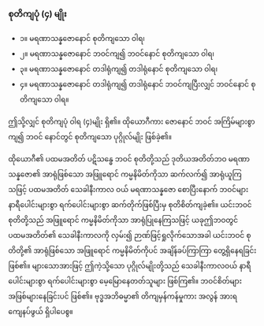 ### စုတိကျပုံ (၄) မျိုး

- ၁။ မရဏာသန္နဇောနောင် စုတိကျသော ဝါရ၊
- ၂။ မရဏာသန္နဇောနောင် ဘဝင်ကျ၍ ဘဝင်နောင် စုတိကျသော ဝါရ၊
- ၃။ မရဏာသန္နဇောနောင် တဒါရုံကျ၍ တဒါရုံနောင် စုတိကျသော ဝါရ၊
- ၄။ မရဏာသန္နဇောနောင် တဒါရုံကျ၍ တဒါရုံနောင် ဘဝင်ကျပြီးလျှင် ဘဝင်နောင် စုတိကျသော ဝါရ။

ဤသို့လျှင် စုတိကျပုံ ဝါရ (၄)မျိုး ရှိ၏။ 
ထိုယောဂီကား ဇောနောင် ဘဝင် အကြိမ်များစွာ ကျ၍ ဘဝင် နောင်တွင် စုတိကျသော ပုဂ္ဂိုလ်မျိုး ဖြစ်ခဲ့၏။

ထိုယောဂီ၏ ပထမအတိတ် ပဋိသန္ဓေ ဘဝင် စုတိတို့သည် ဒုတိယအတိတ်ဘဝ မရဏာသန္နဇော၏ အာရုံဖြစ်သော အဖြူရောင် ကမ္မနိမိတ်ကိုသာ ဆက်လက်၍ အာရုံယူကြသဖြင့် ပထမအတိတ် သေခါနီးကာလ ဝယ် မရဏာသန္နဇော စောပြီးနောက် ဘဝင်များ နာရီပေါင်းများစွာ ရက်ပေါင်းများစွာ ဆက်တိုက်ဖြစ်ပြီးမှ စုတိစိတ်ကျခဲ့၏။ 
ယင်းဘဝင် စုတိတို့သည် အဖြူရောင် ကမ္မနိမိတ်ကိုသာ အာရုံပြုနေကြသဖြင့် ယခုဤဘဝတွင် ပထမအတိတ်၏ သေခါနီးကာလကို လှမ်း၍ ဉာဏ်ဖြင့်ရှုလိုက်သောအခါ ယင်းဘဝင် စုတိတို့၏ အာရုံဖြစ်သော အဖြူရောင် ကမ္မနိမိတ်ကိုပင် အချိန်ခပ်ကြာကြာ တွေ့ရှိနေရခြင်း ဖြစ်၏။ 
များသောအားဖြင့် ဤကဲ့သို့သော ပုဂ္ဂိုလ်မျိုးတို့သည် သေခါနီးကာလဝယ် နာရီပေါင်းများစွာ ရက်ပေါင်းများစွာ မေ့မြောနေတတ်သူများ ဖြစ်ကြ၏။ 
ဘဝင်စိတ်များ အဖြစ်များနေခြင်းပင် ဖြစ်၏။ 
ဗုဒ္ဓအဘိဓမ္မာ၏ တိကျမှန်ကန်မှုကား အလွန် အားရကျေနပ်ဖွယ် ရှိပါပေစွ။
